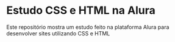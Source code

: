 # Estudo CSS e HTML na Alura
Este repositório mostra um estudo feito na plataforma Alura para desenvolver sites utilizando CSS e HTML
